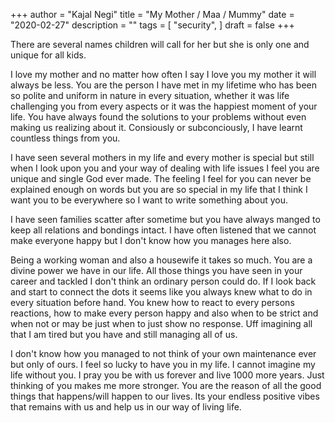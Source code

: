 +++
author = "Kajal Negi"
title = "My Mother / Maa / Mummy"
date = "2020-02-27"
description = ""
tags = [
    "security",
]
draft = false
+++

There are several names children will call for her but she is only one and unique for all kids.

I love my mother and no matter how often I say I love you my mother it will always be less.
You are the person I have met in my lifetime who has been so polite and uniform in nature in every situation, whether it was life challenging you from every aspects or it was the happiest moment of your life. You have always found the solutions to your problems without even making us realizing about it. Consiously or subconciously, I have learnt countless things from you. 

I have seen several mothers in my life and every mother is special but still when I look upon you and your way of dealing with life issues I feel you are unique and single God ever made. The feeling I feel for you can never be explained enough on words but you are so special in my life that I think I want you to be everywhere so I want to write  something about you.

I have seen families scatter after  sometime but you have always manged to keep all relations and bondings intact. I have often listened that we cannot make everyone happy but  I don't know how you manages here also.

Being a working woman and also a housewife it takes so much. You are a divine power we have in our life. All those things you have seen in your career and tackled I don't think an ordinary person could do. If I look back and start to connect the dots it seems like you always knew what to do in every situation before hand. You knew how to react to every persons reactions, how to make every person happy and also when to be strict and when not or may be just when to just show no response. Uff imagining all that I am tired but you have and still managing all of us.

I don't know how you managed to not think of your own maintenance ever but only of ours.
I feel so lucky to have you in my life. I cannot imagine my life without you. I pray you be with us forever and live 1000 more years. Just thinking of you makes me more stronger. You are the reason of all the good things that happens/will happen to our lives. Its your endless positive vibes that remains with us and help us in our way of living life.